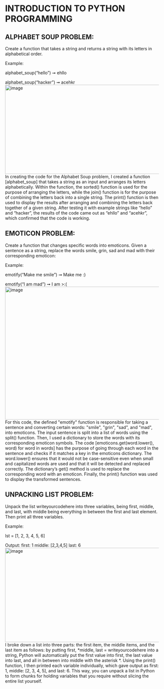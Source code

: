 # INTRODUCTION TO PYTHON PROGRAMMING
## ALPHABET SOUP PROBLEM: 
Create a function that takes a string and returns a string with its letters in alphabetical order.

Example:

alphabet_soup(“hello”) ➞ ehllo

alphabet_soup(“hacker”) ➞ acehkr
<img width="1141" height="292" alt="image" src="https://github.com/user-attachments/assets/c90a12eb-17de-4e35-b1d0-905847cbb013" />
In creating the code for the Alphabet Soup problem, I created a function [alphabet_soup] that takes a string as an input and arranges its letters alphabetically. Within the function, the sorted() function is used for the purpose of arranging the letters, while the join() function is for the purpose of combining the letters back into a single string. The print() function is then used to display the results after arranging and combining the letters back together of a given string. After testing it with example strings like “hello” and “hacker”, the results of the code came out as “ehllo” and “acehkr”, which confirmed that the code is working.

## EMOTICON PROBLEM: 
Create a function that changes specific words into emoticons. Given a sentence as a string, replace the words smile, grin, sad and mad with their corresponding emoticon:

Example:

emotify(“Make me smile”) ➞ Make me :)

emotify(“I am mad”) ➞ I am >:(
<img width="1028" height="435" alt="image" src="https://github.com/user-attachments/assets/b6050de5-2a3b-4d6e-97d2-a9d5ede6628c" />
For this code, the defined "emotify" function is responsible for taking a sentence and converting certain words: "smile", "grin", "sad", and "mad", into emoticons. The input sentence is split into a list of words using the split() function. Then, I used a dictionary to store the words with its corresponding emoticon symbols. The code [emoticons.get(word.lower(), word) for word in words] has the purpose of going through each word in the sentence and checks if it matches a key in the emoticons dictionary. The word.lower() ensures that it would not be case-sensitive even when small and capitalized words are used and that it will be detected and replaced correctly. The dictionary’s get() method is used to replace the corresponding word with an emoticon. Finally, the print() function was used to display the transformed sentences.

## UNPACKING LIST PROBLEM:
Unpack the list writeyourcodehere into three variables, being first, middle, and last, with middle being everything in between the first and last element. Then print all three variables.

Example: 

lst = [1, 2, 3, 4, 5, 6]

Output: first: 1 middle: [2,3,4,5] last: 6
<img width="1138" height="309" alt="image" src="https://github.com/user-attachments/assets/a96903e1-843a-4cb4-a60d-2186c39d160f" />
I broke down a list into three parts: the first item, the middle items, and the last item as follows: by putting first, *middle, last = writeyourcodehere into a string, Python will automatically put the first value into first, the last value into last, and all in between into middle with the asterisk *. Using the print() function, I then printed each variable individually, which gave output as first: 1, middle: [2, 3, 4, 5], and last: 6. This way, you can unpack a list in Python to form chunks for holding variables that you require without slicing the entire list yourself.
